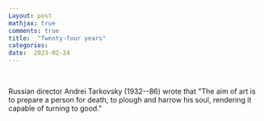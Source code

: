 ```yaml
---
Layout: post
mathjax: true
comments: true
title:  "Twenty-four years"
categories:
date:  2023-02-24
---
```

<br>

Russian director Andrei Tarkovsky (1932--86) wrote that "The aim of
art is to prepare a person for death, to plough and harrow his soul,
rendering it capable of turning to good."

<!--https://www.theflorentine.net/2017/09/08/andrei-tarkovsky-famous-expats/-->
